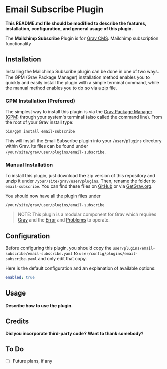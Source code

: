 # Email Subscribe Plugin

**This README.md file should be modified to describe the features, installation, configuration, and general usage of this plugin.**

The **Mailchimp Subscribe** Plugin is for [Grav CMS](http://github.com/getgrav/grav). Mailchimp subscription functionality

## Installation

Installing the Mailchimp Subscribe plugin can be done in one of two ways. The GPM (Grav Package Manager) installation method enables you to quickly and easily install the plugin with a simple terminal command, while the manual method enables you to do so via a zip file.

### GPM Installation (Preferred)

The simplest way to install this plugin is via the [Grav Package Manager (GPM)](http://learn.getgrav.org/advanced/grav-gpm) through your system's terminal (also called the command line).  From the root of your Grav install type:

    bin/gpm install email-subscribe

This will install the Email Subscribe plugin into your `/user/plugins` directory within Grav. Its files can be found under `/your/site/grav/user/plugins/email-subscribe`.

### Manual Installation

To install this plugin, just download the zip version of this repository and unzip it under `/your/site/grav/user/plugins`. Then, rename the folder to `email-subscribe`. You can find these files on [GitHub](https://github.com/andrew-scofield/grav-plugin-email-subscribe) or via [GetGrav.org](http://getgrav.org/downloads/plugins#extras).

You should now have all the plugin files under

    /your/site/grav/user/plugins/email-subscribe
	
> NOTE: This plugin is a modular component for Grav which requires [Grav](http://github.com/getgrav/grav) and the [Error](https://github.com/getgrav/grav-plugin-error) and [Problems](https://github.com/getgrav/grav-plugin-problems) to operate.

## Configuration

Before configuring this plugin, you should copy the `user/plugins/email-subscribe/email-subscribe.yaml` to `user/config/plugins/email-subscribe.yaml` and only edit that copy.

Here is the default configuration and an explanation of available options:

```yaml
enabled: true
```

## Usage

**Describe how to use the plugin.**

## Credits

**Did you incorporate third-party code? Want to thank somebody?**

## To Do

- [ ] Future plans, if any

